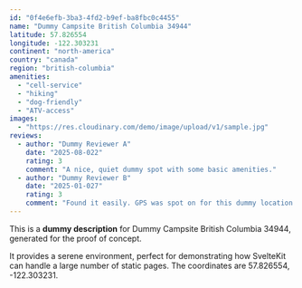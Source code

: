 ```yaml
---
id: "0f4e6efb-3ba3-4fd2-b9ef-ba8fbc0c4455"
name: "Dummy Campsite British Columbia 34944"
latitude: 57.826554
longitude: -122.303231
continent: "north-america"
country: "canada"
region: "british-columbia"
amenities:
  - "cell-service"
  - "hiking"
  - "dog-friendly"
  - "ATV-access"
images:
  - "https://res.cloudinary.com/demo/image/upload/v1/sample.jpg"
reviews:
  - author: "Dummy Reviewer A"
    date: "2025-08-022"
    rating: 3
    comment: "A nice, quiet dummy spot with some basic amenities."
  - author: "Dummy Reviewer B"
    date: "2025-01-027"
    rating: 3
    comment: "Found it easily. GPS was spot on for this dummy location."
---
```


This is a **dummy description** for Dummy Campsite British Columbia 34944, generated for the proof of concept.

It provides a serene environment, perfect for demonstrating how SvelteKit can handle a large number of static pages. The coordinates are 57.826554, -122.303231.
